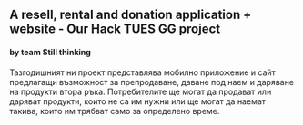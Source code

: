 ## A resell, rental and donation application + website - Our Hack TUES GG project
#### by team Still thinking

Тазгодишният ни проект представлява мобилно приложение и сайт предлагащи възможност за препродаване, даване под наем и даряване на продукти втора ръка.  Потребителите ще могат да продават или даряват продукти, които не са им нужни или ще могат да наемат такива, които им трябват само за определено време.
